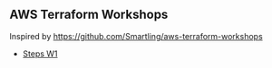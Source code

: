 AWS Terraform Workshops
---

Inspired by https://github.com/Smartling/aws-terraform-workshops

 - [Steps W1](./w1/README.md)
